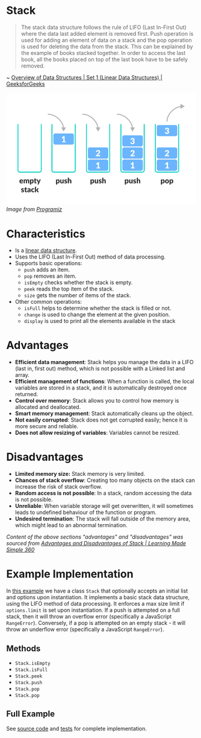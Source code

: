 # Stack

> The stack data structure follows the rule of LIFO (Last In-First Out) where the data last added element is removed first. Push operation is used for adding an element of data on a stack and the pop operation is used for deleting the data from the stack. This can be explained by the example of books stacked together. In order to access the last book, all the books placed on top of the last book have to be safely removed.

~ [Overview of Data Structures | Set 1 (Linear Data Structures) | GeeksforGeeks](https://www.geeksforgeeks.org/overview-of-data-structures-set-1-linear-data-structures/)

<img src="./stack.png" alt="Stack" width="800" />
<em>Image from <a href="https://www.programiz.com/dsa/stack">Programiz</a></em>

# Characteristics

- Is a [linear data structure](https://www.geeksforgeeks.org/overview-of-data-structures-set-1-linear-data-structures/).
- Uses the LIFO (Last In-First Out) method of data processing.
- Supports basic operations:
  - `push` adds an item.
  - `pop` removes an item.
  - `isEmpty` checks whether the stack is empty.
  - `peek` reads the top item of the stack.
  - `size` gets the number of items of the stack.
- Other common operations:
  - `isFull` helps to determine whether the stack is filled or not.
  - `change` is used to change the element at the given position.
  - `display` is used to print all the elements available in the stack

# Advantages

- **Efficient data management**: Stack helps you manage the data in a LIFO (last in, first out) method, which is not possible with a Linked list and array.
- **Efficient management of functions**: When a function is called, the local variables are stored in a stack, and it is automatically destroyed once returned.
- **Control over memory**: Stack allows you to control how memory is allocated and deallocated.
- **Smart memory management**: Stack automatically cleans up the object.
- **Not easily corrupted**: Stack does not get corrupted easily; hence it is more secure and reliable.
- **Does not allow resizing of variables**: Variables cannot be resized.

# Disadvantages

- **Limited memory size:** Stack memory is very limited.
- **Chances of stack overflow**: Creating too many objects on the stack can increase the risk of stack overflow.
- **Random access is not possible**: In a stack, random accessing the data is not possible.
- **Unreliable**: When variable storage will get overwritten, it will sometimes leads to undefined behaviour of the function or program.
- **Undesired termination**: The stack will fall outside of the memory area, which might lead to an abnormal termination.

<em>Content of the above sections "advantages" and "disadvantages" was sourced from <a href="https://learningmadesimple360.blogspot.com/2021/08/advantages-and-disadvantages-of-stack.html">Advantages and Disadvantages of Stack | Learning Made Simple 360</a></em>

# Example Implementation

In [this example](./index.ts) we have a class `Stack` that optionally accepts an initial list and options upon instantiation. It implements a basic stack data structure, using the LIFO method of data processing. It enforces a max size limit if `options.limit` is set upon instantiation. If a push is attempted on a full stack, then it will throw an overflow error (specifically a JavaScript `RangeError`). Conversely, if a pop is attempted on an empty stack - it will throw an underflow error (specifically a JavaScript `RangeError`).

## Methods

- `Stack.isEmpty`
- `Stack.isFull`
- `Stack.peek`
- `Stack.push`
- `Stack.pop`
- `Stack.pop`

## Full Example

See [source code](./index.ts) and [tests](./index.test.ts) for complete implementation.
